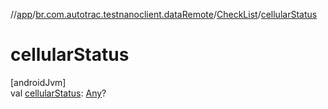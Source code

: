 //[app](../../../index.md)/[br.com.autotrac.testnanoclient.dataRemote](../index.md)/[CheckList](index.md)/[cellularStatus](cellular-status.md)

# cellularStatus

[androidJvm]\
val [cellularStatus](cellular-status.md): [Any](https://kotlinlang.org/api/latest/jvm/stdlib/kotlin/-any/index.html)?
